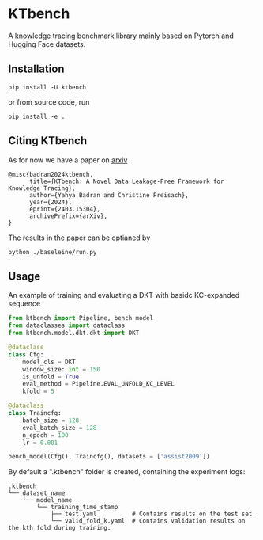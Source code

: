# KTbench
A knowledge tracing benchmark library mainly based on Pytorch and Hugging Face datasets.

## Installation

```console
pip install -U ktbench
```
or from source code, run
```console
pip install -e .
```

## Citing KTbench
As for now we have a paper on [arxiv](https://arxiv.org/abs/2403.15304)
```
@misc{badran2024ktbench,
      title={KTbench: A Novel Data Leakage-Free Framework for Knowledge Tracing}, 
      author={Yahya Badran and Christine Preisach},
      year={2024},
      eprint={2403.15304},
      archivePrefix={arXiv},
}
```
The results in the paper can be optianed by
```console 
python ./baseleine/run.py
```

## Usage
An example of training and evaluating a DKT with basidc KC-expanded sequence
```python
from ktbench import Pipeline, bench_model
from dataclasses import dataclass
from ktbench.model.dkt.dkt import DKT

@dataclass
class Cfg:
    model_cls = DKT
    window_size: int = 150
    is_unfold = True
    eval_method = Pipeline.EVAL_UNFOLD_KC_LEVEL
    kfold = 5

@dataclass
class Traincfg:
    batch_size = 128
    eval_batch_size = 128
    n_epoch = 100
    lr = 0.001

bench_model(Cfg(), Traincfg(), datasets = ['assist2009'])

```

By default a ".ktbench" folder is created, containing the experiment logs:

```
.ktbench
└── dataset_name
    └── model_name
        └── training_time_stamp
            ├── test.yaml          # Contains results on the test set.
            └── valid_fold_k.yaml  # Contains validation results on the kth fold during training.
```